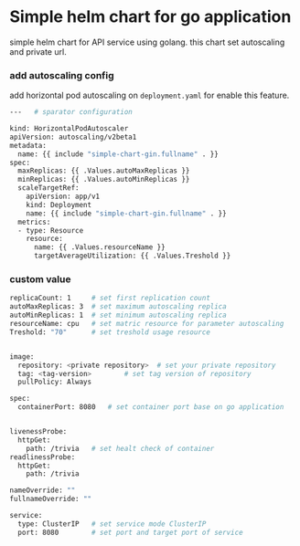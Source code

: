 # Simple helm chart for go application
simple helm chart for API service using golang. this chart set autoscaling and private url.

### add autoscaling config
add horizontal pod autoscaling on `deployment.yaml` for enable this feature.
```sh
---   # sparator configuration

kind: HorizontalPodAutoscaler
apiVersion: autoscaling/v2beta1
metadata:
  name: {{ include "simple-chart-gin.fullname" . }}
spec:
  maxReplicas: {{ .Values.autoMaxReplicas }}
  minReplicas: {{ .Values.autoMinReplicas }}
  scaleTargetRef:
    apiVersion: app/v1
    kind: Deployment
    name: {{ include "simple-chart-gin.fullname" . }}
  metrics: 
  - type: Resource
    resource:
      name: {{ .Values.resourceName }}
      targetAverageUtilization: {{ .Values.Treshold }}

```

### custom value 
```sh
replicaCount: 1     # set first replication count
autoMaxReplicas: 3  # set maximum autoscaling replica
autoMinReplicas: 1  # set minimum autoscaling replica
resourceName: cpu   # set matric resource for parameter autoscaling
Treshold: "70"      # set treshold usage resource


image:
  repository: <private repository>  # set your private repository
  tag: <tag-version>        # set tag version of repository
  pullPolicy: Always

spec:
  containerPort: 8080   # set container port base on go application


livenessProbe:
  httpGet:
    path: /trivia   # set healt check of container
readlinessProbe:
  httpGet:
    path: /trivia

nameOverride: ""
fullnameOverride: ""

service:
  type: ClusterIP   # set service mode ClusterIP
  port: 8080        # set port and target port of service

```

